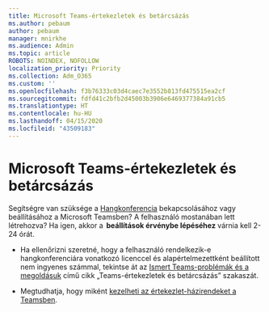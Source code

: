 ```yaml
---
title: Microsoft Teams-értekezletek és betárcsázás
ms.author: pebaum
author: pebaum
manager: mnirkhe
ms.audience: Admin
ms.topic: article
ROBOTS: NOINDEX, NOFOLLOW
localization_priority: Priority
ms.collection: Adm_O365
ms.custom: ''
ms.openlocfilehash: f3b76333c03d4caec7e3552b813fd475515ea2cf
ms.sourcegitcommit: fdfd41c2bfb2d45003b3906e6469377384a91cb5
ms.translationtype: HT
ms.contentlocale: hu-HU
ms.lasthandoff: 04/15/2020
ms.locfileid: "43509183"
---
```

# <a name="microsoft-teams-meetings-and-dial-in"></a>Microsoft Teams-értekezletek és betárcsázás

Segítségre van szüksége a [Hangkonferencia](https://docs.microsoft.com/microsoftteams/audio-conferencing-in-office-365) bekapcsolásához vagy beállításához a Microsoft Teamsben? A felhasználó mostanában lett létrehozva? Ha igen, akkor a  **beállítások érvénybe lépéséhez** várnia kell 2-24 órát.

- Ha ellenőrizni szeretné, hogy a felhasználó rendelkezik-e hangkonferenciára vonatkozó licenccel és alapértelmezettként beállított nem ingyenes számmal, tekintse át az [Ismert Teams-problémák és a megoldásuk](https://docs.microsoft.com/microsoftteams/known-issues) című cikk „Teams-értekezletek és betárcsázás” szakaszát.

- Megtudhatja, hogy miként [kezelheti az értekezlet-házirendeket a Teamsben](https://docs.microsoft.com/microsoftteams/meeting-policies-in-teams). 
